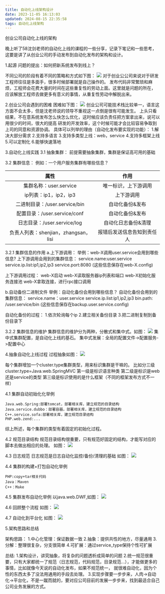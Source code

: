 ```yaml
---
title: 自动化上线架构设计
date: 2023-11-05 16:13:03
updated: 2024-08-15 22:35:58
tags: 自动化上线架构
---
```

创业公司自动化上线的架构

晚上听了58沈剑老师的自动化上线的课程的一些分享，记录下笔记和一些思考，这要是讲了从创业公司的手动发布到自动化发布的架构和设计。

1.起源
问题的提出：如何把新系统发布到线上？

不同公司的阶段有着不同的策略和方式如下图：
![](http://wxwwt-oss.oss-cn-hangzhou.aliyuncs.com/article_picture/%E8%87%AA%E5%8A%A8%E5%8C%96%E4%B8%8A%E7%BA%BF%E6%9E%B6%E6%9E%84/%E4%B8%8D%E5%90%8C%E9%98%B6%E6%AE%B5.png)
对于创业公公司来说对于研发工程师往往是多面手，很多时候部署就是自己操作的。
发布代码非常繁琐和麻烦，工程师会花费大量的时间在这些重复性的劳动上面。这里就是问题的所在，
应该解放工程师去做更多有意义的事情，从重复性劳动中解脱出来。

2.创业公司会遇到的困难
困难如下图：
![](http://wxwwt-oss.oss-cn-hangzhou.aliyuncs.com/article_picture/%E8%87%AA%E5%8A%A8%E5%8C%96%E4%B8%8A%E7%BA%BF%E6%9E%B6%E6%9E%84/%E5%9B%B0%E9%9A%BE.png)
创业公司可能技术栈比较单一，语言这方面不会太多，但是沈老师说的领导不重视这一点倒是很有可能发生。
上头只看结果，不在意系统发布怎么快怎么优化，这时候应该负责任把方案拿出来，说可以用很少的时间，很大的提高
研发的开发效率，这个时候可能才会比较容易争取到上司的同意和资源协调。
具体可以列举的理由（自动化发布要实现的功能）：
1.解决大部分需求
2.支持多语言
3.支持多类型上线：web，service
4.支持多框架上线
5.可以定制化
6.能够快速落地

3.自动化上线实践
3.1 抽象集群：
前提需要抽象集群，集群是保证高可用的基础

3.2 集群信息：
例如：一个用户服务集群有哪些信息？

|属性  |作用|
|:-:|:-:|
|集群名称：user.service|唯一标识，上下游调用|
|ip列表：ip1，ip2，ip3|上下游调用|
|二进制目录：/user.service/bin|自动化备份&发布|
|配置目录：/user.service/conf|自动化备份&发布|
|日志目录：/user.service/log|自动化日志备份&清理|
|负责人列表：shenjian，zhangsan，lisi|报错后发送信息告知到责任人|

3.2.1 集群信息的作用
a.上下游调用：
举例：web-X调用user.service会用到哪些信息?
上下游调用会用到的集群信息：
service.name:user.service
service.ip.list:ip1,ip2,ip3
service.port:8080
(这些信息保存在web-X.config)

上下游调用过程：
web-X启动
web-X读取服务器ip列表和端口
web-X初始化服务连接池
web-X拿取连接，进行rpc接口调用

b.自动备份二进制文件
举例：自动化备份会用到哪些信息？
自动化备份会用到的集群信息：
service.name：user.service
service.ip.list:ip1,ip2,ip3
bin.path: /user.service/bin
(这些信息保存在backup.user.service.config)

自动化备份的过程：
1.依次轮询每个ip
2.建立相关备份目录
3.把二进制复制到备份目录下

3.2.2 集群信息的维护
集群信息的维护分为两种，分散式和集中式。如图：
![](http://wxwwt-oss.oss-cn-hangzhou.aliyuncs.com/article_picture/%E8%87%AA%E5%8A%A8%E5%8C%96%E4%B8%8A%E7%BA%BF%E6%9E%B6%E6%9E%84/%E9%9B%86%E7%BE%A4%E4%BF%A1%E6%81%AF%E7%9A%84%E7%BB%B4%E6%8A%A4.png)
集中式集群配置，是自动化上线的基石。
集中式发展：全局的配置文件->配置服务->配置中心

4.抽象自动化上线过程
过程抽象如图：
![](http://wxwwt-oss.oss-cn-hangzhou.aliyuncs.com/article_picture/%E8%87%AA%E5%8A%A8%E5%8C%96%E4%B8%8A%E7%BA%BF%E6%9E%B6%E6%9E%84/%E8%BF%87%E7%A8%8B%E6%8A%BD%E8%B1%A1.png)

每个集群增加一个cluster.type集群类型，用来标识集群是干嘛的。
比如分三级cluster.type=Java.web.SpringMVC
第一级是标识语言种类
第二级是标识是web还是service的类型
第三级是标识使用的是什么框架（不同的框架发布方式不一样）

4.1 集群自动初始化化举例
```
Java.web.Spring:部署tomcat，部署相关库，建立规范的目录结构
Java.service.dubbo：部署容器，部署相关库，建立规范的目录结构
C++.service.sofa:部署相关库，建立规范目录结构
PHP.web.zend:...
```
综上所述，每个集群的类型有着固定的初始化过程。

4.2 规范目录结构
规范目录结构很重要，只有规范好固定的结构，才能写对应的脚本去做出相应的处理。
如图：
![](http://wxwwt-oss.oss-cn-hangzhou.aliyuncs.com/article_picture/%E8%87%AA%E5%8A%A8%E5%8C%96%E4%B8%8A%E7%BA%BF%E6%9E%B6%E6%9E%84/%E7%9B%AE%E5%BD%95%E7%BB%93%E6%9E%84%E8%A7%84%E8%8C%83%E5%8C%96.png)

4.3 日志规范
日志规范是日志自动化监控/备份/清理的基础
如图：
![](http://wxwwt-oss.oss-cn-hangzhou.aliyuncs.com/article_picture/%E8%87%AA%E5%8A%A8%E5%8C%96%E4%B8%8A%E7%BA%BF%E6%9E%B6%E6%9E%84/%E6%97%A5%E5%BF%97%E8%A7%84%E8%8C%83.png)

4.4 集群的构建+打包自动化举例
```
PHP:copy+tar相关代码
Java：Maven
C++：Make
```

4.5 集群发布自动化举例
以java.web.DWF,如图：
![](http://wxwwt-oss.oss-cn-hangzhou.aliyuncs.com/article_picture/%E8%87%AA%E5%8A%A8%E5%8C%96%E4%B8%8A%E7%BA%BF%E6%9E%B6%E6%9E%84/%E9%9B%86%E7%BE%A4%E5%8F%91%E5%B8%83%E8%87%AA%E5%8A%A8%E5%8C%96%E4%B8%BE%E4%BE%8B.png)

4.6 回顾整个流程
如图：
![](http://wxwwt-oss.oss-cn-hangzhou.aliyuncs.com/article_picture/%E8%87%AA%E5%8A%A8%E5%8C%96%E4%B8%8A%E7%BA%BF%E6%9E%B6%E6%9E%84/%E5%9B%9E%E9%A1%BE.png)

4.7 自动化到平台化
如图：
![](http://wxwwt-oss.oss-cn-hangzhou.aliyuncs.com/article_picture/%E8%87%AA%E5%8A%A8%E5%8C%96%E4%B8%8A%E7%BA%BF%E6%9E%B6%E6%9E%84/%E5%B9%B3%E5%8F%B0%E5%8C%96.png)

5.架构思路和总结

架构思路：
1.中心化管理：保证数据一致
2.抽象：提供共性的地方，尽量通用
3.分解：整理很复杂，分支很简单
4.可扩展：通过service_type保持个性可扩展

总结:
1.架构设计，讲究抽象，将复杂的问题透析成简单的问题
2.统一规范很重要，只有大家都统一了规范（日志规范，代码规范，目录规范...），才能做更多的事情，比如就像今天说的自动化发布，如果不规范统一，
就很难自动化，因为个性的东西太多了没法用通用的手段去处理。
3.实现步骤要一步步来，人肉->自动化->平台化，不是一蹴而就的，要对应公司目前的发展一步步来，找到最适合自己公司业务发展的方式。
